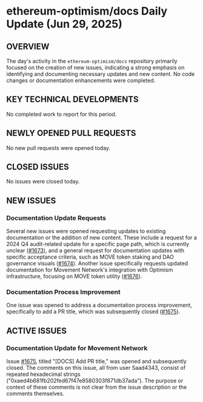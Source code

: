 # ethereum-optimism/docs Daily Update (Jun 29, 2025)
## OVERVIEW 
The day's activity in the `ethereum-optimism/docs` repository primarily focused on the creation of new issues, indicating a strong emphasis on identifying and documenting necessary updates and new content. No code changes or documentation enhancements were completed.

## KEY TECHNICAL DEVELOPMENTS
No completed work to report for this period.

## NEWLY OPENED PULL REQUESTS
No new pull requests were opened today.

## CLOSED ISSUES
No issues were closed today.

## NEW ISSUES
### Documentation Update Requests
Several new issues were opened requesting updates to existing documentation or the addition of new content. These include a request for a 2024 Q4 audit-related update for a specific page path, which is currently unclear ([#1673](https://github.com/ethereum-optimism/docs/issues/1673)), and a general request for documentation updates with specific acceptance criteria, such as MOVE token staking and DAO governance visuals ([#1674](https://github.com/ethereum-optimism/docs/issues/1674)). Another issue specifically requests updated documentation for Movement Network's integration with Optimism infrastructure, focusing on MOVE token utility ([#1676](https://github.com/ethereum-optimism/docs/issues/1676)).

### Documentation Process Improvement
One issue was opened to address a documentation process improvement, specifically to add a PR title, which was subsequently closed ([#1675](https://github.com/ethereum-optimism/docs/issues/1675)).

## ACTIVE ISSUES
### Documentation Update for Movement Network
Issue [#1675](https://github.com/ethereum-optimism/docs/issues/1675), titled "[DOCS] Add PR title," was opened and subsequently closed. The comments on this issue, all from user Saad4343, consist of repeated hexadecimal strings ("0xaed4b681fb202fed67f47e8580303f871db37ada"). The purpose or context of these comments is not clear from the issue description or the comments themselves.